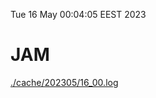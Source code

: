 Tue 16 May 00:04:05 EEST 2023
# JAM
<a href='./cache/202305/16_00.log'>./cache/202305/16_00.log</a>
